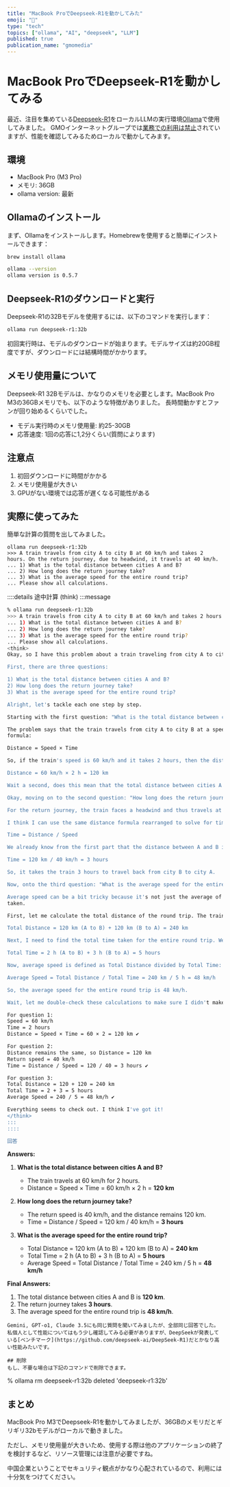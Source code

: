 ```yaml
---
title: "MacBook ProでDeepseek-R1を動かしてみた"
emoji: "🤖"
type: "tech"
topics: ["ollama", "AI", "deepseek", "LLM"]
published: true
publication_name: "gmomedia"
---
```


# MacBook ProでDeepseek-R1を動かしてみる

最近、注目を集めている[Deepseek-R1](https://github.com/deepseek-ai/DeepSeek-R1)をローカルLLMの実行環境[Ollama](https://github.com/ollama/ollama)で使用してみました。
GMOインターネットグループでは[業務での利用は禁止](https://x.com/m_kumagai/status/1885263436160065694)されていますが、性能を確認してみるためローカルで動かしてみます。

## 環境

- MacBook Pro (M3 Pro)
- メモリ: 36GB
- ollama version: 最新

## Ollamaのインストール

まず、Ollamaをインストールします。Homebrewを使用すると簡単にインストールできます：

```bash
brew install ollama

ollama --version
ollama version is 0.5.7
```

## Deepseek-R1のダウンロードと実行

Deepseek-R1の32Bモデルを使用するには、以下のコマンドを実行します：

```bash
ollama run deepseek-r1:32b
```

初回実行時は、モデルのダウンロードが始まります。モデルサイズは約20GB程度ですが、ダウンロードには結構時間がかかります。

## メモリ使用量について

Deepseek-R1 32Bモデルは、かなりのメモリを必要とします。MacBook Pro M3の36GBメモリでも、以下のような特徴がありました。
長時間動かすとファンが回り始めるくらいでした。

- モデル実行時のメモリ使用量: 約25-30GB
- 応答速度: 1回の応答に1,2分くらい(質問によります)

## 注意点

1. 初回ダウンロードに時間がかかる
2. メモリ使用量が大きい
3. GPUがない環境では応答が遅くなる可能性がある

## 実際に使ってみた
簡単な計算の質問を出してみました。
```
ollama run deepseek-r1:32b
>>> A train travels from city A to city B at 60 km/h and takes 2 hours. On the return journey, due to headwind, it travels at 40 km/h. 
... 1) What is the total distance between cities A and B?
... 2) How long does the return journey take?
... 3) What is the average speed for the entire round trip?
... Please show all calculations.
```

::::details 途中計算 (think)
:::message
```bash
% ollama run deepseek-r1:32b
>>> A train travels from city A to city B at 60 km/h and takes 2 hours. On the return journey, due to headwind, it travels at 40 km/h. 
... 1) What is the total distance between cities A and B?
... 2) How long does the return journey take?
... 3) What is the average speed for the entire round trip?
... Please show all calculations.
<think>
Okay, so I have this problem about a train traveling from city A to city B and then returning. Let me try to understand what's being asked here.

First, there are three questions:

1) What is the total distance between cities A and B?
2) How long does the return journey take?
3) What is the average speed for the entire round trip?

Alright, let's tackle each one step by step.

Starting with the first question: "What is the total distance between cities A and B?"

The problem says that the train travels from city A to city B at a speed of 60 km/h and takes 2 hours. I remember that distance can be calculated using the 
formula:

Distance = Speed × Time

So, if the train's speed is 60 km/h and it takes 2 hours, then the distance from A to B should be:

Distance = 60 km/h × 2 h = 120 km

Wait a second, does this mean that the total distance between cities A and B is 120 km? That seems straightforward.

Okay, moving on to the second question: "How long does the return journey take?"

For the return journey, the train faces a headwind and thus travels at a slower speed of 40 km/h. I need to find out how much time it takes for this return trip.

I think I can use the same distance formula rearranged to solve for time:

Time = Distance / Speed

We already know from the first part that the distance between A and B is 120 km. So, applying this to the return journey:

Time = 120 km / 40 km/h = 3 hours

So, it takes the train 3 hours to travel back from city B to city A.

Now, onto the third question: "What is the average speed for the entire round trip?"

Average speed can be a bit tricky because it's not just the average of the two speeds. Instead, I need to consider the total distance traveled and the total time 
taken.

First, let me calculate the total distance of the round trip. The train goes from A to B and then returns back to A, so that's:

Total Distance = 120 km (A to B) + 120 km (B to A) = 240 km

Next, I need to find the total time taken for the entire round trip. We know that going from A to B took 2 hours, and returning took 3 hours. So:

Total Time = 2 h (A to B) + 3 h (B to A) = 5 hours

Now, average speed is defined as Total Distance divided by Total Time:

Average Speed = Total Distance / Total Time = 240 km / 5 h = 48 km/h

So, the average speed for the entire round trip is 48 km/h.

Wait, let me double-check these calculations to make sure I didn't make any mistakes.

For question 1:
Speed = 60 km/h
Time = 2 hours
Distance = Speed × Time = 60 × 2 = 120 km ✔

For question 2:
Distance remains the same, so Distance = 120 km
Return speed = 40 km/h
Time = Distance / Speed = 120 / 40 = 3 hours ✔

For question 3:
Total Distance = 120 + 120 = 240 km
Total Time = 2 + 3 = 5 hours
Average Speed = 240 / 5 = 48 km/h ✔

Everything seems to check out. I think I've got it!
</think>
:::
::::

回答
```
**Answers:**

1) **What is the total distance between cities A and B?**
   - The train travels at 60 km/h for 2 hours.
   - Distance = Speed × Time = 60 km/h × 2 h = **120 km**

2) **How long does the return journey take?**
   - The return speed is 40 km/h, and the distance remains 120 km.
   - Time = Distance / Speed = 120 km / 40 km/h = **3 hours**

3) **What is the average speed for the entire round trip?**
   - Total Distance = 120 km (A to B) + 120 km (B to A) = **240 km**
   - Total Time = 2 h (A to B) + 3 h (B to A) = **5 hours**
   - Average Speed = Total Distance / Total Time = 240 km / 5 h = **48 km/h**

**Final Answers:**
1. The total distance between cities A and B is **120 km**.
2. The return journey takes **3 hours**.
3. The average speed for the entire round trip is **48 km/h**.
```
Gemini, GPT-o1, Claude 3.5にも同じ質問を聞いてみましたが、全部同じ回答でした。
私個人として性能についてはもう少し確認してみる必要がありますが、DeepSeekが発表している[ベンチマーク](https://github.com/deepseek-ai/DeepSeek-R1)だとかなり高い性能みたいです。

## 削除
もし、不要な場合は下記のコマンドで削除できます。
```
% ollama rm deepseek-r1:32b
deleted 'deepseek-r1:32b'

## まとめ

MacBook Pro M3でDeepseek-R1を動かしてみましたが、36GBのメモリだとギリギリ32bモデルがローカルで動きました。

ただし、メモリ使用量が大きいため、使用する際は他のアプリケーションの終了を検討するなど、リソース管理には注意が必要ですね。

中国企業ということでセキュリティ観点がかなり心配されているので、利用には十分気をつけてください。